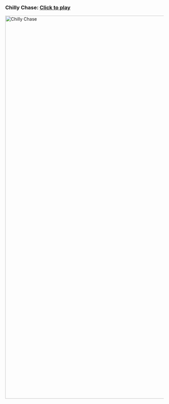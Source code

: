 ### Chilly Chase: [Click to play](https://michaelcclayton.com/chilly-chase)

<img width="1218" alt="Chilly Chase" src="https://github.com/user-attachments/assets/98ac8f15-fbae-4f2a-9c75-9f15712a4664" />
